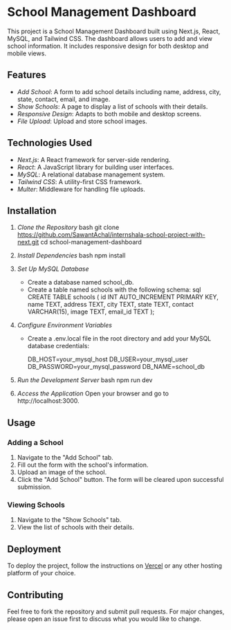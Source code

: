 # School Management Dashboard

This project is a School Management Dashboard built using Next.js, React, MySQL, and Tailwind CSS. The dashboard allows users to add and view school information. It includes responsive design for both desktop and mobile views.

## Features

- *Add School*: A form to add school details including name, address, city, state, contact, email, and image.
- *Show Schools*: A page to display a list of schools with their details.
- *Responsive Design*: Adapts to both mobile and desktop screens.
- *File Upload*: Upload and store school images.

## Technologies Used

- *Next.js*: A React framework for server-side rendering.
- *React*: A JavaScript library for building user interfaces.
- *MySQL*: A relational database management system.
- *Tailwind CSS*: A utility-first CSS framework.
- *Multer*: Middleware for handling file uploads.

## Installation

1. *Clone the Repository*
    bash
    git clone https://github.com/SawantAchal/internshala-school-project-with-next.git
    cd school-management-dashboard
    

2. *Install Dependencies*
    bash
    npm install
    

3. *Set Up MySQL Database*
    - Create a database named school_db.
    - Create a table named schools with the following schema:
        sql
        CREATE TABLE schools (
            id INT AUTO_INCREMENT PRIMARY KEY,
            name TEXT,
            address TEXT,
            city TEXT,
            state TEXT,
            contact VARCHAR(15),
            image TEXT,
            email_id TEXT
        );
        

4. *Configure Environment Variables*
    - Create a .env.local file in the root directory and add your MySQL database credentials:
        
        DB_HOST=your_mysql_host
        DB_USER=your_mysql_user
        DB_PASSWORD=your_mysql_password
        DB_NAME=school_db
        

5. *Run the Development Server*
    bash
    npm run dev
    

6. *Access the Application*
    Open your browser and go to http://localhost:3000.
## Usage

### Adding a School

1. Navigate to the "Add School" tab.
2. Fill out the form with the school's information.
3. Upload an image of the school.
4. Click the "Add School" button. The form will be cleared upon successful submission.

### Viewing Schools

1. Navigate to the "Show Schools" tab.
2. View the list of schools with their details.

## Deployment

To deploy the project, follow the instructions on [Vercel](https://school-project-jet-ten.vercel.app/) or any other hosting platform of your choice.

## Contributing

Feel free to fork the repository and submit pull requests. For major changes, please open an issue first to discuss what you would like to change.
